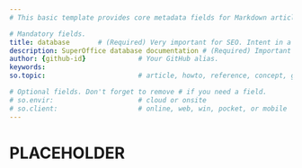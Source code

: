```yaml
---
# This basic template provides core metadata fields for Markdown articles on docs.superoffice.com.

# Mandatory fields.
title: database       # (Required) Very important for SEO. Intent in a unique string of 43-59 chars including spaces.
description: SuperOffice database documentation # (Required) Important for SEO. Recommended character length is 115-145 characters including spaces.
author: {github-id}             # Your GitHub alias.
keywords:
so.topic:                       # article, howto, reference, concept, guide

# Optional fields. Don't forget to remove # if you need a field.
# so.envir:                     # cloud or onsite
# so.client:                    # online, web, win, pocket, or mobile
---
```


# PLACEHOLDER
